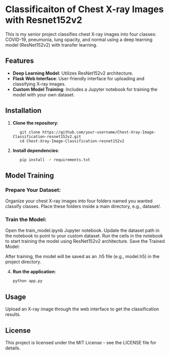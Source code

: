 # Classificaiton of Chest X-ray Images with Resnet152v2

This is my senior project classifies chest X-ray images into four classes: COVID-19, pneumonia, lung opacity, and normal using a deep learning model (ResNet152v2) with transfer learning.

## Features
- **Deep Learning Model**: Utilizes ResNet152v2 architecture.
- **Flask Web Interface**: User-friendly interface for uploading and classifying X-ray images.
- **Custom Model Training**: Includes a Jupyter notebook for training the model with your own dataset.

## Installation

1. **Clone the repository**:
    ```
       git clone https://github.com/your-username/Chest-Xray-Image-Classification-resnet152v2.git
       cd Chest-Xray-Image-Classification-resnet152v2
    ```

2. **Install dependencies**:
    ```bash
       pip install -r requirements.txt
    ```
## Model Training

### Prepare Your Dataset:

Organize your chest X-ray images into four folders named you wanted classify classes.
Place these folders inside a main directory, e.g., dataset/.

### Train the Model:

Open the train_model.ipynb Jupyter notebook.
Update the dataset path in the notebook to point to your custom dataset.
Run the cells in the notebook to start training the model using ResNet152v2 architecture.
Save the Trained Model:

After training, the model will be saved as an .h5 file (e.g., model.h5) in the project directory.

4. **Run the application**:
    ```bash
    python app.py
    ```

## Usage
Upload an X-ray image through the web interface to get the classification results.

## License
This project is licensed under the MIT License - see the LICENSE file for details.
